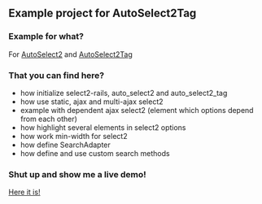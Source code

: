 ## Example project for AutoSelect2Tag

### Example for what?

For [AutoSelect2](https://github.com/Loriowar/auto_select2) and
[AutoSelect2Tag](https://github.com/Loriowar/auto_select2_tag)

### That you can find here?

* how initialize select2-rails, auto_select2 and auto_select2_tag
* how use static, ajax and multi-ajax select2
* example with dependent ajax select2 (element which options depend from each other)
* how highlight several elements in select2 options
* how work min-width for select2
* how define SearchAdapter
* how define and use custom search methods

### Shut up and show me a live demo!

[Here it is!](https://auto-select2-tag-example.herokuapp.com/)
